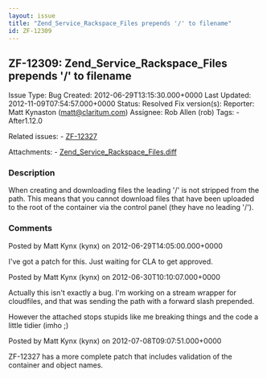 ```yaml
---
layout: issue
title: "Zend_Service_Rackspace_Files prepends '/' to filename"
id: ZF-12309
---
```


ZF-12309: Zend\_Service\_Rackspace\_Files prepends '/' to filename
------------------------------------------------------------------

 Issue Type: Bug Created: 2012-06-29T13:15:30.000+0000 Last Updated: 2012-11-09T07:54:57.000+0000 Status: Resolved Fix version(s): 
 Reporter:  Matt Kynaston (matt@claritum.com)  Assignee:  Rob Allen (rob)  Tags: - After1.12.0
 
 Related issues: - [ZF-12327](/issues/browse/ZF-12327)
 
 Attachments: - [Zend\_Service\_Rackspace\_Files.diff](/issues/secure/attachment/15142/Zend_Service_Rackspace_Files.diff)
 
### Description

When creating and downloading files the leading '/' is not stripped from the path. This means that you cannot download files that have been uploaded to the root of the container via the control panel (they have no leading '/').

 

 

### Comments

Posted by Matt Kynx (kynx) on 2012-06-29T14:05:00.000+0000

I've got a patch for this. Just waiting for CLA to get approved.

 

 

Posted by Matt Kynx (kynx) on 2012-06-30T10:10:07.000+0000

Actually this isn't exactly a bug. I'm working on a stream wrapper for cloudfiles, and that was sending the path with a forward slash prepended.

However the attached stops stupids like me breaking things and the code a little tidier (imho ;)

 

 

Posted by Matt Kynx (kynx) on 2012-07-08T09:07:51.000+0000

ZF-12327 has a more complete patch that includes validation of the container and object names.

 

 